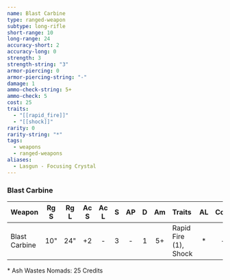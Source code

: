 ```yaml
---
name: Blast Carbine
type: ranged-weapon
subtype: long-rifle
short-range: 10
long-range: 24
accuracy-short: 2
accuracy-long: 0
strength: 3
strength-string: "3"
armor-piercing: 0
armor-piercing-string: "-"
damage: 1
ammo-check-string: 5+
ammo-check: 5
cost: 25
traits:
  - "[[rapid_fire]]"
  - "[[shock]]"
rarity: 0
rarity-string: "*"
tags:
  - weapons
  - ranged-weapons
aliases:
  - Lasgun - Focusing Crystal
---
```

### Blast Carbine

| Weapon        | Rg S | Rg L | Ac S | Ac L |  S  | AP  |  D  | Am  | Traits                                                                                                                       | AL  | Cost |
| :------------ | :--: | :--: | :--: | :--: | :-: | :-: | :-: | :-: | :--------------------------------------------------------------------------------------------------------------------------- | :-: | :--: |
| Blast Carbine | 10"  | 24"  |  +2  |  -   |  3  |  -  |  1  | 5+  | <Tooltip type="traits" content="rapid-fire">Rapid Fire (1)</Tooltip>, <Tooltip type="traits" content="shock">Shock</Tooltip> | \*  |  -   |

\* Ash Wastes Nomads: 25 Credits